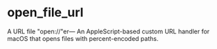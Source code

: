 # open_file_url
A URL file "open://"er— An AppleScript-based custom URL handler for macOS that opens files with percent-encoded paths.
